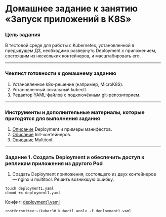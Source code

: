 # Домашнее задание к занятию «Запуск приложений в K8S»

### Цель задания

В тестовой среде для работы с Kubernetes, установленной в предыдущем ДЗ, необходимо развернуть Deployment с приложением, состоящим из нескольких контейнеров, и масштабировать его.

------

### Чеклист готовности к домашнему заданию

1. Установленное k8s-решение (например, MicroK8S).
2. Установленный локальный kubectl.
3. Редактор YAML-файлов с подключённым git-репозиторием.

------

### Инструменты и дополнительные материалы, которые пригодятся для выполнения задания

1. [Описание](https://kubernetes.io/docs/concepts/workloads/controllers/deployment/) Deployment и примеры манифестов.
2. [Описание](https://kubernetes.io/docs/concepts/workloads/pods/init-containers/) Init-контейнеров.
3. [Описание](https://github.com/wbitt/Network-MultiTool) Multitool.

------

### Задание 1. Создать Deployment и обеспечить доступ к репликам приложения из другого Pod

1. Создать Deployment приложения, состоящего из двух контейнеров — nginx и multitool. Решить возникшую ошибку.
```
touch deployment1.yaml
chmod +x deployment1.yaml
```
Конфиг: [deployment1.yaml](deployment1.yaml)

```
root@promitey:~/kuber3# kubectl apply -f deployment1.yaml
deployment.apps/deployment created


root@promitey:~/kuber3# microk8s kubectl get deployments
NAME         READY   UP-TO-DATE   AVAILABLE   AGE
deployment   1/1     1            1           18h

```
   
2. После запуска увеличить количество реплик работающего приложения до 2.

```
Изменил replicas: 2.
root@promitey:~/kuber3# microk8s kubectl apply -f deployment1.yaml
deployment.apps/deployment configured
deployment.apps/multitool unchanged
service/service-nginx unchanged


```

3. Продемонстрировать количество подов до и после масштабирования.

```
До
root@promitey:~/kuber3# microk8s kubectl get pods
NAME                          READY   STATUS              RESTARTS   AGE
multitool-7b7cbff84c-j2qhs    0/1     Pending             0          111m
deployment-7955d8f4b5-qzlzr   0/1     Pending             0          111m

После
root@promitey:~/kuber3# microk8s kubectl get pods
NAME                          READY   STATUS              RESTARTS   AGE
multitool-7b7cbff84c-j2qhs    0/1     Pending             0          113m
deployment-7955d8f4b5-qzlzr   0/1     Pending             0          113m
deployment-7955d8f4b5-7lcrn   0/1     Pending             0          9s

```

4. Создать Service, который обеспечит доступ до реплик приложений из п.1.

```
root@promitey:~/kuber3# microk8s kubectl get svc
NAME            TYPE        CLUSTER-IP       EXTERNAL-IP   PORT(S)   AGE
kubernetes      ClusterIP   10.152.183.1     <none>        443/TCP   14d
service-nginx   ClusterIP   10.152.183.26    <none>        80/TCP    114m
```
5. Создать отдельный Pod с приложением multitool и убедиться с помощью `curl`, что из пода есть доступ до приложений из п.1.

```

root@promitey:~/kuber3# kubectl run multitool --image=wbitt/network-multitool
pod/multitool created

microk8s kubectl exec multitool-7b7cbff84c-glld6 n -- curl 10.152.183.26

```

------

### Задание 2. Создать Deployment и обеспечить старт основного контейнера при выполнении условий

1. Создать Deployment приложения nginx и обеспечить старт контейнера только после того, как будет запущен сервис этого приложения.
2. Убедиться, что nginx не стартует. В качестве Init-контейнера взять busybox.
3. Создать и запустить Service. Убедиться, что Init запустился.
4. Продемонстрировать состояние пода до и после запуска сервиса.

------

### Правила приема работы

1. Домашняя работа оформляется в своем Git-репозитории в файле README.md. Выполненное домашнее задание пришлите ссылкой на .md-файл в вашем репозитории.
2. Файл README.md должен содержать скриншоты вывода необходимых команд `kubectl` и скриншоты результатов.
3. Репозиторий должен содержать файлы манифестов и ссылки на них в файле README.md.

------
